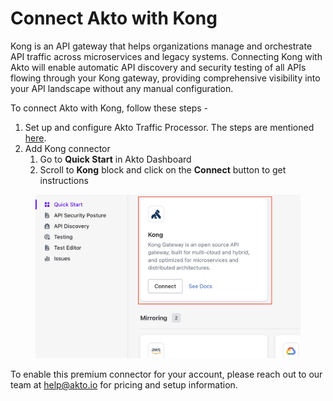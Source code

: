 # Connect Akto with Kong

Kong is an API gateway that helps organizations manage and orchestrate API traffic across microservices and legacy systems. Connecting Kong with Akto will enable automatic API discovery and security testing of all APIs flowing through your Kong gateway, providing comprehensive visibility into your API landscape without any manual configuration.

To connect Akto with Kong, follow these steps -

1. Set up and configure Akto Traffic Processor. The steps are mentioned [here](https://docs.akto.io/getting-started/traffic-processor/hybrid-saas).
2. Add Kong connector
   1. Go to **Quick Start** in Akto Dashboard
   2. Scroll to **Kong** block and click on the **Connect** button to get instructions

<figure><img src="../../.gitbook/assets/image (43).png" alt=""><figcaption></figcaption></figure>

To enable this premium connector for your account, please reach out to our team at [help@akto.io](mailto:help@akto.io) for pricing and setup information.
